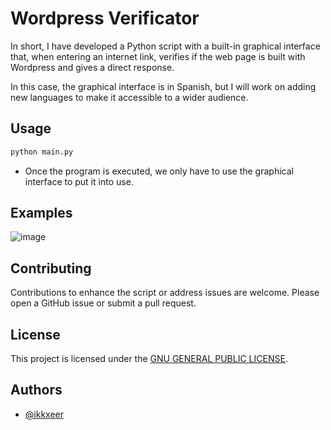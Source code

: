 # Wordpress Verificator
In short, I have developed a Python script with a built-in graphical interface that, when entering an internet link, verifies if the web page is built with Wordpress and gives a direct response.

In this case, the graphical interface is in Spanish, but I will work on adding new languages ​​to make it accessible to a wider audience.

## Usage
```python
python main.py
```
- Once the program is executed, we only have to use the graphical interface to put it into use.

## Examples  
![image](https://github.com/ikkxeer/Wordpress-Verificator/assets/137718457/7bbdcd13-0058-47fa-9dbc-7d0802619daf)

## Contributing
Contributions to enhance the script or address issues are welcome. Please open a GitHub issue or submit a pull request.

## License
This project is licensed under the [GNU GENERAL PUBLIC LICENSE](LICENSE).

## Authors
- [@ikkxeer](https://github.com/ikkxeer)
